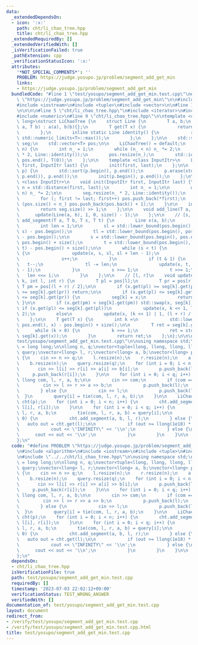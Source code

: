 ```yaml
---
data:
  _extendedDependsOn:
  - icon: ':x:'
    path: cht/li_chao_tree.hpp
    title: cht/li_chao_tree.hpp
  _extendedRequiredBy: []
  _extendedVerifiedWith: []
  _isVerificationFailed: true
  _pathExtension: cpp
  _verificationStatusIcon: ':x:'
  attributes:
    '*NOT_SPECIAL_COMMENTS*': ''
    PROBLEM: https://judge.yosupo.jp/problem/segment_add_get_min
    links:
    - https://judge.yosupo.jp/problem/segment_add_get_min
  bundledCode: "#line 1 \"test/yosupo/segment_add_get_min.test.cpp\"\n#define PROBLEM\
    \ \"https://judge.yosupo.jp/problem/segment_add_get_min\"\n\n#include <algorithm>\n\
    #include <iostream>\n#include <tuple>\n#include <vector>\n\n#line 1 \"cht/li_chao_tree.hpp\"\
    \n\n\n\n#line 5 \"cht/li_chao_tree.hpp\"\n#include <iterator>\n#include <limits>\n\
    #include <numeric>\n#line 9 \"cht/li_chao_tree.hpp\"\n\ntemplate <class T = long\
    \ long>\nstruct LiChaoTree {\n    struct Line {\n        T a, b;\n        Line(T\
    \ a, T b) : a(a), b(b){};\n        T get(T x) {\n            return a * x + b;\n\
    \        };\n        inline static Line identity() {\n            return Line(0,\
    \ std::numeric_limits<T>::max());\n        };\n    };\n\n    std::vector<Line>\
    \ seg;\n    std::vector<T> pos;\n\n    LiChaoTree() = default;\n    explicit LiChaoTree(int\
    \ n) {\n        int n_ = 1;\n        while (n_ < n) n_ *= 2;\n        seg.resize(n_\
    \ * 2, Line::identity());\n        pos.resize(n_);\n        std::iota(pos.begin(),\
    \ pos.end(), T(0));\n    };\n\n    template <class InputItr>\n    LiChaoTree(InputItr\
    \ first, InputItr last) {\n        init(first, last);\n    };\n\n    LiChaoTree(std::vector<T>\
    \ p) {\n        std::sort(p.begin(), p.end());\n        p.erase(std::unique(p.begin(),\
    \ p.end()), p.end());\n        init(p.begin(), p.end());\n    };\n\n    template\
    \ <class InputItr>\n    void init(InputItr first, InputItr last) {\n        int\
    \ n = std::distance(first, last);\n        int n_ = 1;\n\n        while (n_ <\
    \ n) n_ *= 2;\n\n        seg.resize(n_ * 2, Line::identity());\n        pos.reserve(n_);\n\
    \        for (; first != last; first++) pos.push_back(*first);\n        while\
    \ (pos.size() < n_) pos.push_back(pos.back() + 1);\n    }\n\n    int size() {\n\
    \        return seg.size() >> 1;\n    };\n\n    void add_line(T a, T b) {\n  \
    \      update(Line(a, b), 1, 0, size() - 1);\n    };\n\n    // [s, t)\n    void\
    \ add_segment(T a, T b, T s, T t) {\n        Line x(a, b);\n        int sl, tl;\n\
    \        int len = 1;\n\n        sl = std::lower_bound(pos.begin(), pos.end(),\
    \ s) - pos.begin();\n        tl = std::lower_bound(pos.begin(), pos.end(), t)\
    \ - pos.begin();\n\n        s = std::lower_bound(pos.begin(), pos.end(), s) -\
    \ pos.begin() + size();\n        t = std::lower_bound(pos.begin(), pos.end(),\
    \ t) - pos.begin() + size();\n\n        while (s < t) {\n            if (s & 1)\
    \ {\n                update(x, s, sl, sl + len - 1);\n                sl += len;\n\
    \                s++;\n            }\n            if (t & 1) {\n             \
    \   t--;\n                tl -= len;\n                update(x, t, tl, tl + len\
    \ - 1);\n            }\n            s >>= 1;\n            t >>= 1;\n         \
    \   len <<= 1;\n        }\n    };\n\n    // [l, r]\n    void update(Line x, int\
    \ k, int l, int r) {\n        T pl = pos[l];\n        T pr = pos[r];\n       \
    \ T pm = pos[(l + r) / 2];\n\n        if (x.get(pl) >= seg[k].get(pl) && x.get(pr)\
    \ >= seg[k].get(pr)) return;\n\n        if (x.get(pl) <= seg[k].get(pl) && x.get(pr)\
    \ <= seg[k].get(pr)) {\n            seg[k] = x;\n            return;\n       \
    \ }\n\n        if (x.get(pm) < seg[k].get(pm)) std::swap(x, seg[k]);\n       \
    \ if (x.get(pl) <= seg[k].get(pl))\n            update(x, k << 1, l, (l + r) /\
    \ 2);\n        else\n            update(x, (k << 1) | 1, (l + r) / 2 + 1, r);\n\
    \    };\n\n    T get(T x) {\n        int k =\n            std::lower_bound(pos.begin(),\
    \ pos.end(), x) - pos.begin() + size();\n\n        T ret = seg[k].get(x);\n  \
    \      while (k > 0) {\n            k >>= 1;\n            ret = std::min(ret,\
    \ seg[k].get(x));\n        }\n        return ret;\n    };\n};\n\n\n#line 9 \"\
    test/yosupo/segment_add_get_min.test.cpp\"\n\nusing namespace std;\nusing llong\
    \ = long long;\n\nllong n, q;\nvector<tuple<llong, llong, llong, llong, llong>>\
    \ query;\nvector<llong> l, r;\nvector<llong> a, b;\nvector<llong> p;\n\nint main()\
    \ {\n    cin >> n >> q;\n    l.resize(n);\n    r.resize(n);\n    a.resize(n);\n\
    \    b.resize(n);\n    query.resize(q);\n    for (int i = 0; i < n; i++) {\n \
    \       cin >> l[i] >> r[i] >> a[i] >> b[i];\n        p.push_back(l[i]);\n   \
    \     p.push_back(r[i]);\n    }\n\n    for (int i = 0; i < q; i++) {\n       \
    \ llong com, l, r, a, b;\n\n        cin >> com;\n        if (com == 0) {\n   \
    \         cin >> l >> r >> a >> b;\n            p.push_back(l);\n            p.push_back(r);\n\
    \        } else {\n            cin >> l;\n            p.push_back(l);\n      \
    \  }\n        query[i] = tie(com, l, r, a, b);\n    }\n\n    LiChaoTree<llong>\
    \ cht(p);\n    for (int i = 0; i < n; i++) {\n        cht.add_segment(a[i], b[i],\
    \ l[i], r[i]);\n    }\n\n    for (int i = 0; i < q; i++) {\n        llong com,\
    \ l, r, a, b;\n        tie(com, l, r, a, b) = query[i];\n\n        if (com ==\
    \ 0) {\n            cht.add_segment(a, b, l, r);\n        } else {\n         \
    \   auto out = cht.get(l);\n\n            if (out >= llong(1e18) * 3) {\n    \
    \            cout << \"INFINITY\" << '\\n';\n            } else {\n          \
    \      cout << out << '\\n';\n            }\n        }\n    }\n\n    return 0;\n\
    };\n"
  code: "#define PROBLEM \"https://judge.yosupo.jp/problem/segment_add_get_min\"\n\
    \n#include <algorithm>\n#include <iostream>\n#include <tuple>\n#include <vector>\n\
    \n#include \"../../cht/li_chao_tree.hpp\"\n\nusing namespace std;\nusing llong\
    \ = long long;\n\nllong n, q;\nvector<tuple<llong, llong, llong, llong, llong>>\
    \ query;\nvector<llong> l, r;\nvector<llong> a, b;\nvector<llong> p;\n\nint main()\
    \ {\n    cin >> n >> q;\n    l.resize(n);\n    r.resize(n);\n    a.resize(n);\n\
    \    b.resize(n);\n    query.resize(q);\n    for (int i = 0; i < n; i++) {\n \
    \       cin >> l[i] >> r[i] >> a[i] >> b[i];\n        p.push_back(l[i]);\n   \
    \     p.push_back(r[i]);\n    }\n\n    for (int i = 0; i < q; i++) {\n       \
    \ llong com, l, r, a, b;\n\n        cin >> com;\n        if (com == 0) {\n   \
    \         cin >> l >> r >> a >> b;\n            p.push_back(l);\n            p.push_back(r);\n\
    \        } else {\n            cin >> l;\n            p.push_back(l);\n      \
    \  }\n        query[i] = tie(com, l, r, a, b);\n    }\n\n    LiChaoTree<llong>\
    \ cht(p);\n    for (int i = 0; i < n; i++) {\n        cht.add_segment(a[i], b[i],\
    \ l[i], r[i]);\n    }\n\n    for (int i = 0; i < q; i++) {\n        llong com,\
    \ l, r, a, b;\n        tie(com, l, r, a, b) = query[i];\n\n        if (com ==\
    \ 0) {\n            cht.add_segment(a, b, l, r);\n        } else {\n         \
    \   auto out = cht.get(l);\n\n            if (out >= llong(1e18) * 3) {\n    \
    \            cout << \"INFINITY\" << '\\n';\n            } else {\n          \
    \      cout << out << '\\n';\n            }\n        }\n    }\n\n    return 0;\n\
    };\n"
  dependsOn:
  - cht/li_chao_tree.hpp
  isVerificationFile: true
  path: test/yosupo/segment_add_get_min.test.cpp
  requiredBy: []
  timestamp: '2023-07-03 22:02:12+09:00'
  verificationStatus: TEST_WRONG_ANSWER
  verifiedWith: []
documentation_of: test/yosupo/segment_add_get_min.test.cpp
layout: document
redirect_from:
- /verify/test/yosupo/segment_add_get_min.test.cpp
- /verify/test/yosupo/segment_add_get_min.test.cpp.html
title: test/yosupo/segment_add_get_min.test.cpp
---
```

